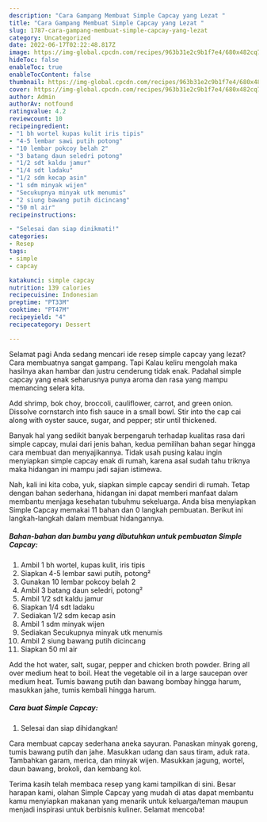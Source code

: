 ```yaml
---
description: "Cara Gampang Membuat Simple Capcay yang Lezat "
title: "Cara Gampang Membuat Simple Capcay yang Lezat "
slug: 1787-cara-gampang-membuat-simple-capcay-yang-lezat
category: Uncategorized
date: 2022-06-17T02:22:48.817Z
image: https://img-global.cpcdn.com/recipes/963b31e2c9b1f7e4/680x482cq70/simple-capcay-foto-resep-utama.jpg
hideToc: false
enableToc: true
enableTocContent: false
thumbnail: https://img-global.cpcdn.com/recipes/963b31e2c9b1f7e4/680x482cq70/simple-capcay-foto-resep-utama.jpg
cover: https://img-global.cpcdn.com/recipes/963b31e2c9b1f7e4/680x482cq70/simple-capcay-foto-resep-utama.jpg
author: Admin
authorAv: notfound
ratingvalue: 4.2
reviewcount: 10
recipeingredient:
- "1 bh wortel kupas kulit iris tipis"
- "4-5 lembar sawi putih potong"
- "10 lembar pokcoy belah 2"
- "3 batang daun seledri potong"
- "1/2 sdt kaldu jamur"
- "1/4 sdt ladaku"
- "1/2 sdm kecap asin"
- "1 sdm minyak wijen"
- "Secukupnya minyak utk menumis"
- "2 siung bawang putih dicincang"
- "50 ml air"
recipeinstructions:

- "Selesai dan siap dinikmati!"
categories:
- Resep
tags:
- simple
- capcay

katakunci: simple capcay 
nutrition: 139 calories
recipecuisine: Indonesian
preptime: "PT33M"
cooktime: "PT47M"
recipeyield: "4"
recipecategory: Dessert

---
```



Selamat pagi Anda sedang mencari ide resep simple capcay yang lezat? Cara membuatnya sangat gampang. Tapi Kalau keliru mengolah maka hasilnya akan hambar dan justru cenderung tidak enak. Padahal simple capcay yang enak seharusnya punya aroma dan rasa yang mampu memancing selera kita.


Add shrimp, bok choy, broccoli, cauliflower, carrot, and green onion. Dissolve cornstarch into fish sauce in a small bowl. Stir into the cap cai along with oyster sauce, sugar, and pepper; stir until thickened.

Banyak hal yang sedikit banyak berpengaruh terhadap kualitas rasa dari simple capcay, mulai dari jenis bahan, kedua pemilihan bahan segar hingga cara membuat dan menyajikannya. Tidak usah pusing kalau ingin menyiapkan simple capcay enak di rumah, karena asal sudah tahu triknya maka hidangan ini mampu jadi sajian istimewa.


Nah, kali ini kita coba, yuk, siapkan simple capcay sendiri di rumah. Tetap dengan bahan sederhana, hidangan ini dapat memberi manfaat dalam membantu menjaga kesehatan tubuhmu sekeluarga. Anda bisa menyiapkan Simple Capcay memakai 11 bahan dan 0 langkah pembuatan. Berikut ini langkah-langkah dalam membuat hidangannya.

<!--inarticleads1-->

##### Bahan-bahan dan bumbu yang dibutuhkan untuk pembuatan Simple Capcay:

1. Ambil 1 bh wortel, kupas kulit, iris tipis
1. Siapkan 4-5 lembar sawi putih, potong²
1. Gunakan 10 lembar pokcoy belah 2
1. Ambil 3 batang daun seledri, potong²
1. Ambil 1/2 sdt kaldu jamur
1. Siapkan 1/4 sdt ladaku
1. Sediakan 1/2 sdm kecap asin
1. Ambil 1 sdm minyak wijen
1. Sediakan Secukupnya minyak utk menumis
1. Ambil 2 siung bawang putih dicincang
1. Siapkan 50 ml air


Add the hot water, salt, sugar, pepper and chicken broth powder. Bring all over medium heat to boil. Heat the vegetable oil in a large saucepan over medium heat. Tumis bawang putih dan bawang bombay hingga harum, masukkan jahe, tumis kembali hingga harum. 

<!--inarticleads2-->

##### Cara buat Simple Capcay:


1. Selesai dan siap dihidangkan!

Cara membuat capcay sederhana aneka sayuran. Panaskan minyak goreng, tumis bawang putih dan jahe. Masukkan udang dan saus tiram, aduk rata. Tambahkan garam, merica, dan minyak wijen. Masukkan jagung, wortel, daun bawang, brokoli, dan kembang kol. 

Terima kasih telah membaca resep yang kami tampilkan di sini. Besar harapan kami, olahan Simple Capcay yang mudah di atas dapat membantu kamu menyiapkan makanan yang menarik untuk keluarga/teman maupun menjadi inspirasi untuk berbisnis kuliner. Selamat mencoba!
